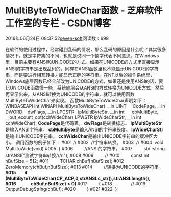 
# MultiByteToWideChar函数 -  芝麻软件工作室的专栏 - CSDN博客


2016年06月24日 08:37:52[seven-soft](https://me.csdn.net/softn)阅读数：698


在软件的使用过程中，经常碰到乱码的情况，那么乱码的原因是什么呢？其实很多情况下，就是字符集的不同，也就是说同一个数字代表不同意思。在Windows里，目前主要有ANSI和UNICODE的方式。如果在UNICODE的方式里直接显示ANSI的字符串是出现乱码的，同样在ANSI函数里也不能显示UNICODE的字符串，而是要进行相互转换才能显示正确的字符串。在NT以后的操作系统里，Windows底层函数已经全部改为UNICODE的方式，如果还是使用ANSI的话，要比UNICODE函数慢一些，系统底层会从ANSI的方式转换为UNICODE方式，然后再显示出来。从ANSI转换为UNICODE的字符串，就可以使用函数MultiByteToWideChar来实现。
函数MultiByteToWideChar声明如下：
WINBASEAPI
int
WINAPI
MultiByteToWideChar(
__in UINT     CodePage,
__in DWORD    dwFlags,
__in LPCSTR   lpMultiByteStr,
__in int      cbMultiByte,
__out_ecount_opt(cchWideChar) LPWSTR lpWideCharStr,
__in int      cchWideChar);
**CodePage**是代码表。
**dwFlags**是转换标志。
**lpMultiByteStr**是输入ANSI字符串。
**cbMultiByte**是输入ANSI的字符串长度。
**lpWideCharStr**是输出UNICODE字符串。
**cchWideChar**是输出UNICODE字符串的缓冲区大小。
调用函数的例子如下：
\#001 //
\#002  //字符串转换。
\#003  //
\#004  void MultiToWide(void)
\#005  {
\#006         //ANSI的字符串。
\#007         std::string strANSI("测试字符串转换/r/n");
\#008
\#009         //
\#010         const int nBufSize = 512;
\#011         TCHAR chBuf[nBufSize];
\#012         ZeroMemory(chBuf,nBufSize);
\#013
\#014         //转换为UNICODE的字符串。
**\#015        if (MultiByteToWideChar(CP_ACP,0,strANSI.c_str(),strANSI.length(),**
**\#016              chBuf,nBufSize) > 0)**
\#017         {
\#018               //
\#019               OutputDebugString(chBuf);
\#020         }
\#021
\#022  }

